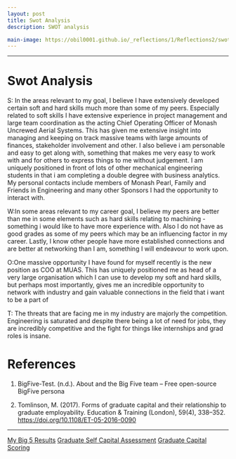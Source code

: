 ```yaml
---
layout: post
title: Swot Analysis
description: SWOT analysis

main-image: https://obil0001.github.io/_reflections/1/Reflections2/swot.png
---
```


---
# Swot Analysis
S: In the areas relevant to my goal, I believe I have extensively developed certain soft and hard skills much more than some of my peers. Especially related to soft skills I have extensive experience in project management and large team coordination as the acting Chief Operating Officer of Monash Uncrewed Aerial Systems. This has given me extensive insight into managing and keeping on track massive teams with large amounts of finances, stakeholder involvement and other. I also believe i am personable and easy to get along with, something that makes me very easy to work with and for others to express things to me without judgement. I am uniquely positioned in front of lots of other mechanical engineering students in that i am completing a double degree with business analytics. My personal contacts include members of Monash Pearl, Family and Friends in Engineering and many other Sponsors I had the opportunity to interact with.




W:In some areas relevant to my career goal, I believe my peers are better than me in some elements such as hard skills relating to machining - something i would like to have more experience with. Also I do not have as good grades as some of my peers which may be an influencing factor in my career. Lastly, I know other people have more established connections and are better at networking than I am, something I will endeavour to work upon. 




O:One massive opportunity I have found for myself recently is the new position as COO at MUAS. This has uniquely positioned me as head of a very large organisation which I can use to develop my soft and hard skills, but perhaps most importantly, gives me an incredible opportunity to network with industry and gain valuable connections in the field that i want to be a part of




T: The threats that are facing me in my industry are majorly the competition. Engineering is saturated and despite there being a lot of need for jobs, they are incredibly competitive and the fight for things like internships and grad roles is insane.  



# References

1. BigFive-Test. (n.d.). About and the Big Five team – Free open-source BigFive persona

2. Tomlinson, M. (2017). Forms of graduate capital and their relationship to graduate employability. Education & Training (London), 59(4), 338–352. https://doi.org/10.1108/ET-05-2016-0090

---
[My Big 5 Results](/assets/persontesting/Big5Results2.pdf)
[Graduate Self Capital Assessment](/assets/persontesting/GraduateCapitalSelfassessment.pdf)
[Graduate Capital Scoring](/assets/persontesting/HumanCapital2.pdf)
